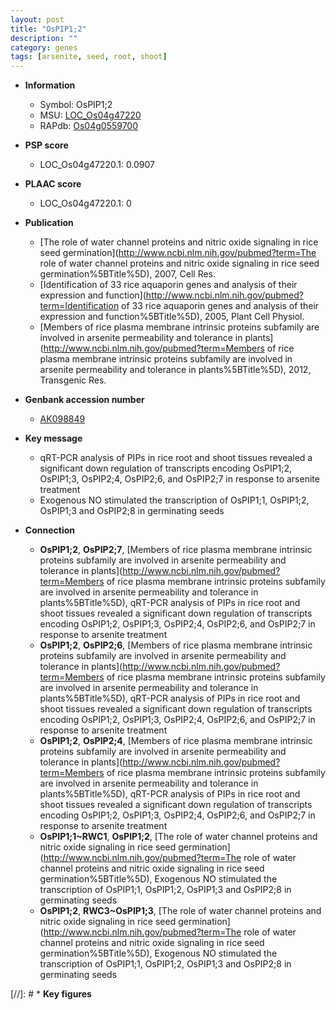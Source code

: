 ```yaml
---
layout: post
title: "OsPIP1;2"
description: ""
category: genes
tags: [arsenite, seed, root, shoot]
---
```


* **Information**  
    + Symbol: OsPIP1;2  
    + MSU: [LOC_Os04g47220](http://rice.plantbiology.msu.edu/cgi-bin/ORF_infopage.cgi?orf=LOC_Os04g47220)  
    + RAPdb: [Os04g0559700](http://rapdb.dna.affrc.go.jp/viewer/gbrowse_details/irgsp1?name=Os04g0559700)  

* **PSP score**  
    + LOC_Os04g47220.1: 0.0907 

* **PLAAC score**  
    + LOC_Os04g47220.1: 0 

* **Publication**  
    + [The role of water channel proteins and nitric oxide signaling in rice seed germination](http://www.ncbi.nlm.nih.gov/pubmed?term=The role of water channel proteins and nitric oxide signaling in rice seed germination%5BTitle%5D), 2007, Cell Res.
    + [Identification of 33 rice aquaporin genes and analysis of their expression and function](http://www.ncbi.nlm.nih.gov/pubmed?term=Identification of 33 rice aquaporin genes and analysis of their expression and function%5BTitle%5D), 2005, Plant Cell Physiol.
    + [Members of rice plasma membrane intrinsic proteins subfamily are involved in arsenite permeability and tolerance in plants](http://www.ncbi.nlm.nih.gov/pubmed?term=Members of rice plasma membrane intrinsic proteins subfamily are involved in arsenite permeability and tolerance in plants%5BTitle%5D), 2012, Transgenic Res.

* **Genbank accession number**  
    + [AK098849](http://www.ncbi.nlm.nih.gov/nuccore/AK098849)

* **Key message**  
    + qRT-PCR analysis of PIPs in rice root and shoot tissues revealed a significant down regulation of transcripts encoding OsPIP1;2, OsPIP1;3, OsPIP2;4, OsPIP2;6, and OsPIP2;7 in response to arsenite treatment
    + Exogenous NO stimulated the transcription of OsPIP1;1, OsPIP1;2, OsPIP1;3 and OsPIP2;8 in germinating seeds

* **Connection**  
    + __OsPIP1;2__, __OsPIP2;7__, [Members of rice plasma membrane intrinsic proteins subfamily are involved in arsenite permeability and tolerance in plants](http://www.ncbi.nlm.nih.gov/pubmed?term=Members of rice plasma membrane intrinsic proteins subfamily are involved in arsenite permeability and tolerance in plants%5BTitle%5D), qRT-PCR analysis of PIPs in rice root and shoot tissues revealed a significant down regulation of transcripts encoding OsPIP1;2, OsPIP1;3, OsPIP2;4, OsPIP2;6, and OsPIP2;7 in response to arsenite treatment
    + __OsPIP1;2__, __OsPIP2;6__, [Members of rice plasma membrane intrinsic proteins subfamily are involved in arsenite permeability and tolerance in plants](http://www.ncbi.nlm.nih.gov/pubmed?term=Members of rice plasma membrane intrinsic proteins subfamily are involved in arsenite permeability and tolerance in plants%5BTitle%5D), qRT-PCR analysis of PIPs in rice root and shoot tissues revealed a significant down regulation of transcripts encoding OsPIP1;2, OsPIP1;3, OsPIP2;4, OsPIP2;6, and OsPIP2;7 in response to arsenite treatment
    + __OsPIP1;2__, __OsPIP2;4__, [Members of rice plasma membrane intrinsic proteins subfamily are involved in arsenite permeability and tolerance in plants](http://www.ncbi.nlm.nih.gov/pubmed?term=Members of rice plasma membrane intrinsic proteins subfamily are involved in arsenite permeability and tolerance in plants%5BTitle%5D), qRT-PCR analysis of PIPs in rice root and shoot tissues revealed a significant down regulation of transcripts encoding OsPIP1;2, OsPIP1;3, OsPIP2;4, OsPIP2;6, and OsPIP2;7 in response to arsenite treatment
    + __OsPIP1;1~RWC1__, __OsPIP1;2__, [The role of water channel proteins and nitric oxide signaling in rice seed germination](http://www.ncbi.nlm.nih.gov/pubmed?term=The role of water channel proteins and nitric oxide signaling in rice seed germination%5BTitle%5D), Exogenous NO stimulated the transcription of OsPIP1;1, OsPIP1;2, OsPIP1;3 and OsPIP2;8 in germinating seeds
    + __OsPIP1;2__, __RWC3~OsPIP1;3__, [The role of water channel proteins and nitric oxide signaling in rice seed germination](http://www.ncbi.nlm.nih.gov/pubmed?term=The role of water channel proteins and nitric oxide signaling in rice seed germination%5BTitle%5D), Exogenous NO stimulated the transcription of OsPIP1;1, OsPIP1;2, OsPIP1;3 and OsPIP2;8 in germinating seeds

[//]: # * **Key figures**  


